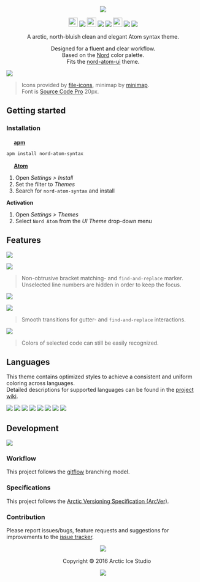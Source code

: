 <p align="center"><img src="https://cdn.rawgit.com/arcticicestudio/nord-atom-syntax/develop/assets/nord-atom-syntax-banner.svg"/></p>

<p align="center"><img src="https://cdn.travis-ci.org/images/favicon-c566132d45ab1a9bcae64d8d90e4378a.svg" width=24 height=24/> <a href="https://travis-ci.org/arcticicestudio/nord-atom-syntax"><img src="https://img.shields.io/travis/arcticicestudio/nord-atom-syntax/develop.svg"/></a> <img src="https://assets-cdn.github.com/favicon.ico" width=24 height=24/> <a href="https://github.com/arcticicestudio/nord-atom-syntax/releases/latest"><img src="https://img.shields.io/github/release/arcticicestudio/nord-atom-syntax.svg"/></a> <a href="https://github.com/arcticicestudio/nord/releases/tag/v0.1.0"><img src="https://img.shields.io/badge/Nord-v0.1.0-blue.svg"/></a> <img src="https://atom.io/favicon.ico" width=24 height=24/> <a href="https://atom.io/themes/nord-atom-syntax"><img src="https://img.shields.io/apm/v/nord-atom-syntax.svg"/></a> <a href="https://atom.io/themes/nord-atom-syntax"><img src="https://img.shields.io/apm/dm/nord-atom-syntax.svg"/></a></p>

<p align="center">A arctic, north-bluish clean and elegant Atom syntax theme.</p>

<p align="center">Designed for a fluent and clear workflow.<br>
Based on the <a href="https://github.com/arcticicestudio/nord">Nord</a> color palette.<br>
Fits the <a href="https://atom.io/themes/nord-atom-ui">nord-atom-ui</a> theme.</p>

![][scrot-top]
> Icons provided by [file-icons](https://atom.io/packages/file-icons), minimap by [minimap](https://atom.io/packages/minimap).  
Font is [Source Code Pro](https://adobe-fonts.github.io/source-code-pro) 20px.

## Getting started
### Installation
**<img src="https://atom.io/favicon.ico" width=16 height=16/> [apm](https://github.com/atom/apm)**  
```shell
apm install nord-atom-syntax
```

**<img src="https://atom.io/favicon.ico" width=16 height=16/> [Atom](https://atom.io)**  
  1. Open *Settings > Install*
  2. Set the filter to *Themes*
  3. Search for `nord-atom-syntax` and install

**Activation**
  1. Open *Settings > Themes*
  2. Select `Nord Atom` from the *UI Theme* drop-down menu

## Features
![][scrot-feature-bracketmarker]

![][scrot-feature-findandreplace]
> Non-obtrusive bracket matching- and `find-and-replace` marker.  
Unselected line numbers are hidden in order to keep the focus.

![][scrcast-feature-smoothtransition]

![][scrcast-feature-findandreplace]
> Smooth transitions for gutter- and `find-and-replace` interactions.

![][scrcast-feature-selection]
> Colors of selected code can still be easily recognized.

## Languages
This theme contains optimized styles to achieve a consistent and uniform coloring across languages.  
Detailed descriptions for supported languages can be found in the [project wiki](https://github.com/arcticicestudio/nord-atom-syntax/wiki/Optimized-Language-Styles).

![][scrot-lang-c]
![][scrot-lang-java]
![][scrot-lang-javascript]
![][scrot-lang-json]
![][scrot-lang-markdown]
![][scrot-lang-php]
![][scrot-lang-python]
![][scrot-lang-ruby]

## Development
[![](https://img.shields.io/badge/Changelog-v0.0.0-blue.svg)](https://github.com/arcticicestudio/nord-atom-syntax/blob/v0.0.0/CHANGELOG.md)

### Workflow
This project follows the [gitflow](http://nvie.com/posts/a-successful-git-branching-model) branching model.

### Specifications
This project follows the [Arctic Versioning Specification (ArcVer)](https://github.com/arcticicestudio/arcver).

### Contribution
Please report issues/bugs, feature requests and suggestions for improvements to the [issue tracker](https://github.com/arcticicestudio/nord-atom-syntax/issues).

<p align="center"><img src="https://cdn.rawgit.com/arcticicestudio/nord/develop/src/assets/banner-footer-mountains.svg" /></p>

<p align="center"> <img src="http://arcticicestudio.com/favicon.ico" width=16 height=16/> Copyright &copy; 2016 Arctic Ice Studio</p>

<p align="center"><a href="https://github.com/arcticicestudio/nord-atom-syntax/blob/develop/LICENSE.md"><img src="https://img.shields.io/badge/License-MIT-blue.svg"/></a></p>

[scrcast-feature-findandreplace]: https://github.com/arcticicestudio/nord-atom-syntax/blob/develop/assets/scrcast-feature-findandreplace.gif
[scrcast-feature-selection]: https://github.com/arcticicestudio/nord-atom-syntax/blob/develop/assets/scrcast-feature-selection.gif
[scrcast-feature-smoothtransition]: https://github.com/arcticicestudio/nord-atom-syntax/blob/develop/assets/scrcast-feature-smoothtransition.gif
[scrot-feature-bracketmarker]: https://github.com/arcticicestudio/nord-atom-syntax/blob/develop/assets/scrot-feature-bracketmarker.png
[scrot-feature-findandreplace]: https://github.com/arcticicestudio/nord-atom-syntax/blob/develop/assets/scrot-feature-findandreplace.png
[scrot-lang-c]: https://github.com/arcticicestudio/nord-atom-syntax/blob/develop/assets/scrot-lang-c.png
[scrot-lang-java]: https://github.com/arcticicestudio/nord-atom-syntax/blob/develop/assets/scrot-lang-java.png
[scrot-lang-javascript]: https://github.com/arcticicestudio/nord-atom-syntax/blob/develop/assets/scrot-lang-javascript.png
[scrot-lang-json]: https://github.com/arcticicestudio/nord-atom-syntax/blob/develop/assets/scrot-lang-json.png
[scrot-lang-markdown]: https://github.com/arcticicestudio/nord-atom-syntax/blob/develop/assets/scrot-lang-markdown.png
[scrot-lang-php]: https://github.com/arcticicestudio/nord-atom-syntax/blob/develop/assets/scrot-lang-php.png
[scrot-lang-python]: https://github.com/arcticicestudio/nord-atom-syntax/blob/develop/assets/scrot-lang-python.png
[scrot-lang-ruby]: https://github.com/arcticicestudio/nord-atom-syntax/blob/develop/assets/scrot-lang-ruby.png
[scrot-top]: https://github.com/arcticicestudio/nord-atom-syntax/blob/develop/assets/scrot-top.png
